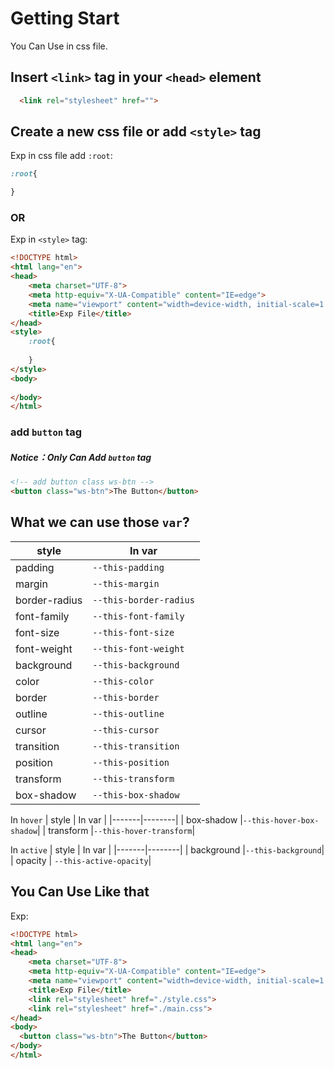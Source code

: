 # Getting Start
<p>You Can Use in css file.</p>


## Insert `<link>` tag in your `<head>` element
```html
  <link rel="stylesheet" href="">
```

## Create a new css file or add `<style>` tag
Exp in css file add `:root`:
```css
:root{

}
```
### OR
Exp in `<style>` tag:
```html
<!DOCTYPE html>
<html lang="en">
<head>
    <meta charset="UTF-8">
    <meta http-equiv="X-UA-Compatible" content="IE=edge">
    <meta name="viewport" content="width=device-width, initial-scale=1.0">
    <title>Exp File</title>
</head>
<style>
    :root{
        
    }
</style>
<body>
    
</body>
</html>
```
###  add `button` tag
##### Notice：Only Can Add `button` tag
```html
<!-- add button class ws-btn -->
<button class="ws-btn">The Button</button>
```

## What we can use those `var`?
| style | In var |
|-------|--------|
| padding | `--this-padding` |
| margin |`--this-margin`|
| border-radius |`--this-border-radius`|
| font-family |`--this-font-family`|
| font-size |`--this-font-size`|
| font-weight |`--this-font-weight`|
| background |`--this-background`|
| color |`--this-color`|
| border |`--this-border`|
| outline |`--this-outline`|
| cursor |`--this-cursor`|
| transition |`--this-transition`|
| position |`--this-position`|
| transform |`--this-transform`|
| box-shadow |`--this-box-shadow`|

In `hover`
| style | In var |
|-------|--------|
| box-shadow |`--this-hover-box-shadow`|
| transform |`--this-hover-transform`|

In `active`
| style | In var |
|-------|--------|
| background |`--this-background`|
| opacity | `--this-active-opacity`|

## You Can Use Like that
Exp:
```html
<!DOCTYPE html>
<html lang="en">
<head>
    <meta charset="UTF-8">
    <meta http-equiv="X-UA-Compatible" content="IE=edge">
    <meta name="viewport" content="width=device-width, initial-scale=1.0">
    <title>Exp File</title>
    <link rel="stylesheet" href="./style.css">
    <link rel="stylesheet" href="./main.css">
</head>
<body>
  <button class="ws-btn">The Button</button>
</body>
</html>
```
